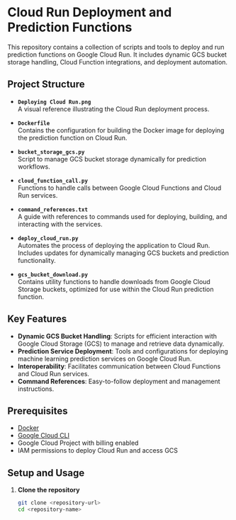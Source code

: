 # Cloud Run Deployment and Prediction Functions

This repository contains a collection of scripts and tools to deploy and run prediction functions on Google Cloud Run. It includes dynamic GCS bucket storage handling, Cloud Function integrations, and deployment automation.

## Project Structure

- **`Deploying Cloud Run.png`**  
  A visual reference illustrating the Cloud Run deployment process.

- **`Dockerfile`**  
  Contains the configuration for building the Docker image for deploying the prediction function on Cloud Run.

- **`bucket_storage_gcs.py`**  
  Script to manage GCS bucket storage dynamically for prediction workflows.

- **`cloud_function_call.py`**  
  Functions to handle calls between Google Cloud Functions and Cloud Run services.

- **`command_references.txt`**  
  A guide with references to commands used for deploying, building, and interacting with the services.

- **`deploy_cloud_run.py`**  
  Automates the process of deploying the application to Cloud Run. Includes updates for dynamically managing GCS buckets and prediction functionality.

- **`gcs_bucket_download.py`**  
  Contains utility functions to handle downloads from Google Cloud Storage buckets, optimized for use within the Cloud Run prediction function.

## Key Features

- **Dynamic GCS Bucket Handling**: Scripts for efficient interaction with Google Cloud Storage (GCS) to manage and retrieve data dynamically.
- **Prediction Service Deployment**: Tools and configurations for deploying machine learning prediction services on Google Cloud Run.
- **Interoperability**: Facilitates communication between Cloud Functions and Cloud Run services.
- **Command References**: Easy-to-follow deployment and management instructions.

## Prerequisites

- [Docker](https://www.docker.com/)
- [Google Cloud CLI](https://cloud.google.com/sdk)
- Google Cloud Project with billing enabled
- IAM permissions to deploy Cloud Run and access GCS

## Setup and Usage

1. **Clone the repository**  
   ```bash
   git clone <repository-url>
   cd <repository-name>
